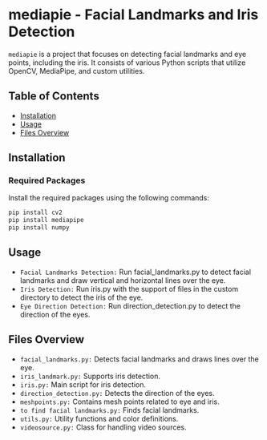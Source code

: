 # mediapie - Facial Landmarks and Iris Detection

`mediapie` is a project that focuses on detecting facial landmarks and eye points, including the iris. It consists of various Python scripts that utilize OpenCV, MediaPipe, and custom utilities.

## Table of Contents

- [Installation](#installation)
- [Usage](#usage)
- [Files Overview](#files-overview)

## Installation

### Required Packages

Install the required packages using the following commands:

```bash
pip install cv2
pip install mediapipe
pip install numpy
```
## Usage
- `Facial Landmarks Detection:` Run facial_landmarks.py to detect facial landmarks and draw vertical and horizontal lines over the eye.
- `Iris Detection:` Run iris.py with the support of files in the custom directory to detect the iris of the eye.
- `Eye Direction Detection:` Run direction_detection.py to detect the direction of the eyes.

## Files Overview
- `facial_landmarks.py:` Detects facial landmarks and draws lines over the eye.
- `iris_landmark.py:` Supports iris detection.
- `iris.py:` Main script for iris detection.
- `direction_detection.py:` Detects the direction of the eyes.
- `meshpoints.py:` Contains mesh points related to eye and iris.
- `to find facial landmarks.py:` Finds facial landmarks.
- `utils.py:` Utility functions and color definitions.
- `videosource.py:` Class for handling video sources.



